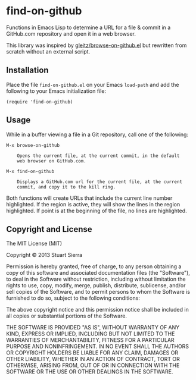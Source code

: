 # find-on-github

Functions in Emacs Lisp to determine a URL for a file & commit in a
GitHub.com repository and open it in a web browser.

This library was inspired by
[gleitz/browse-on-github.el](https://github.com/gleitz/browse-on-github.el)
but rewritten from scratch without an external script.


## Installation

Place the file `find-on-github.el` on your Emacs `load-path` and add
the following to your Emacs initialization file:

    (require 'find-on-github)



## Usage

While in a buffer viewing a file in a Git repository, call one of the
following:

    M-x browse-on-github

        Opens the current file, at the current commit, in the default
        web browser on GitHub.com.

    M-x find-on-github

        Displays a GitHub.com url for the current file, at the current
        commit, and copy it to the kill ring.

Both functions will create URLs that include the current line number
highlighted. If the region is active, they will show the lines in the
region highlighted. If point is at the beginning of the file, no lines
are highlighted.



## Copyright and License

The MIT License (MIT)

Copyright © 2013 Stuart Sierra

Permission is hereby granted, free of charge, to any person obtaining a copy of
this software and associated documentation files (the "Software"), to deal in
the Software without restriction, including without limitation the rights to
use, copy, modify, merge, publish, distribute, sublicense, and/or sell copies of
the Software, and to permit persons to whom the Software is furnished to do so,
subject to the following conditions:

The above copyright notice and this permission notice shall be included in all
copies or substantial portions of the Software.

THE SOFTWARE IS PROVIDED "AS IS", WITHOUT WARRANTY OF ANY KIND, EXPRESS OR
IMPLIED, INCLUDING BUT NOT LIMITED TO THE WARRANTIES OF MERCHANTABILITY, FITNESS
FOR A PARTICULAR PURPOSE AND NONINFRINGEMENT. IN NO EVENT SHALL THE AUTHORS OR
COPYRIGHT HOLDERS BE LIABLE FOR ANY CLAIM, DAMAGES OR OTHER LIABILITY, WHETHER
IN AN ACTION OF CONTRACT, TORT OR OTHERWISE, ARISING FROM, OUT OF OR IN
CONNECTION WITH THE SOFTWARE OR THE USE OR OTHER DEALINGS IN THE SOFTWARE.
